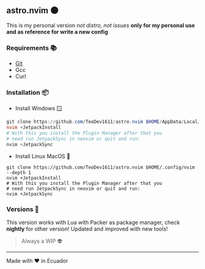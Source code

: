 ## astro.nvim :new_moon:

This is my personal version _not distro, not issues_ **only for my personal use
and as reference for write a new config**

### Requirements :books:

- [Git](https://git-scm.com)
- Gcc
- Curl

### Installation :package:

- Install Windows :window:

```ps1
git clone https://github.com/TeoDev1611/astro.nvim $HOME/AppData/Local/nvim --depth 1
nvim +JetpackInstall
# With this you install the Plugin Manager after that you 
# need run JetpackSync in neovim or quit and run:
nvim +JetpackSync
```

- Install Linux MacOS :apple:

```
git clone https://github.com/TeoDev1611/astro.nvim $HOME/.config/nvim --depth 1
nvim +JetpackInstall
# With this you install the Plugin Manager after that you 
# need run JetpackSync in neovim or quit and run:
nvim +JetpackSync
```

### Versions :mega:

This version works with Lua with Packer as package manager, check **nightly**
for other version! Updated and improved with new tools!

> Always a WIP :alien:

---

Made with :heart: in Ecuador
